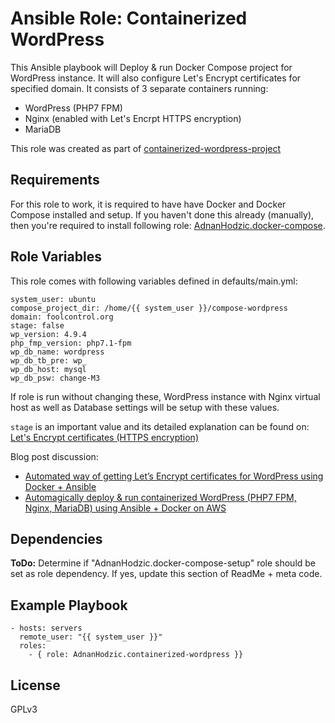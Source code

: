 Ansible Role: Containerized WordPress
=========

This Ansible playbook will Deploy & run Docker Compose project for WordPress instance. It will also configure Let's Encrypt certificates for specified domain. It consists of 3 separate containers running:
* WordPress (PHP7 FPM)
* Nginx (enabled with Let's Encrpt HTTPS encryption)
* MariaDB

This role was created as part of [containerized-wordpress-project](https://github.com/AdnanHodzic/containerized-wordpress-project)

Requirements
------------

For this role to work, it is required to have have Docker and Docker Compose installed and setup. If you haven't done this already (manually), then you're required to install following role: [AdnanHodzic.docker-compose](https://galaxy.ansible.com/AdnanHodzic/docker-compose).

Role Variables
--------------

This role comes with following variables defined in defaults/main.yml:

```
system_user: ubuntu
compose_project_dir: /home/{{ system_user }}/compose-wordpress
domain: foolcontrol.org
stage: false
wp_version: 4.9.4
php_fmp_version: php7.1-fpm
wp_db_name: wordpress
wp_db_tb_pre: wp_
wp_db_host: mysql
wp_db_psw: change-M3
```

If role is run without changing these, WordPress instance with Nginx virtual host as well as Database settings will be setup with these values.

`stage` is an important value and its detailed explanation can be found on: [Let's Encrypt certificates (HTTPS encryption)](https://github.com/AdnanHodzic/containerized-wordpress-project/blob/master/README.md#5-lets-encrypt-certificates-https-encryption)

Blog post discussion:
* [Automated way of getting Let’s Encrypt certificates for WordPress using Docker + Ansible](http://foolcontrol.org/?p=2758)
* [Automagically deploy & run containerized WordPress (PHP7 FPM, Nginx, MariaDB) using Ansible + Docker on AWS](http://foolcontrol.org/?p=2002)


Dependencies
------------

**ToDo:**
Determine if "AdnanHodzic.docker-compose-setup" role should be set as role dependency. If yes, update this section of ReadMe + meta code.

Example Playbook
----------------

```
- hosts: servers
  remote_user: "{{ system_user }}"
  roles:
    - { role: AdnanHodzic.containerized-wordpress }}  
```

License
-------

GPLv3
